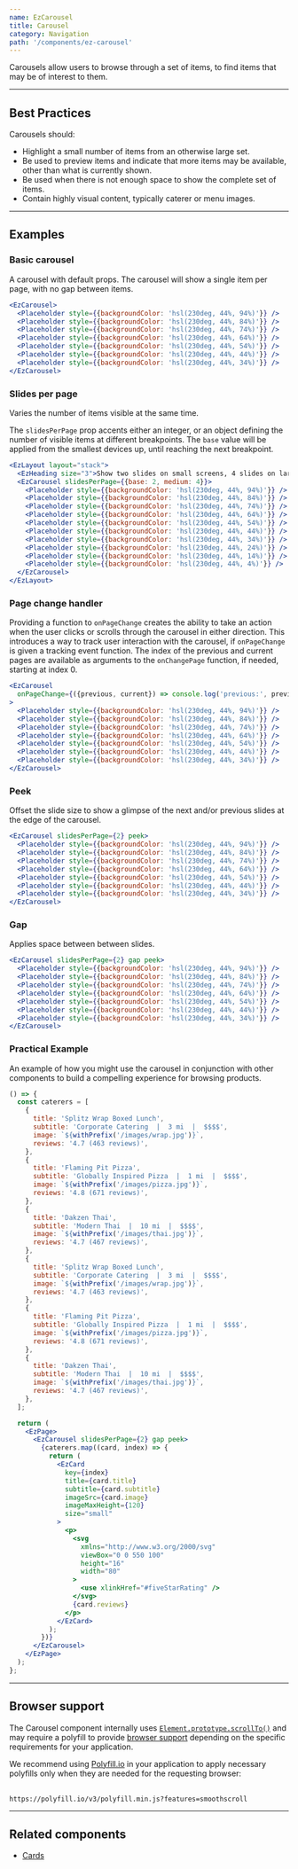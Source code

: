 ```yaml
---
name: EzCarousel
title: Carousel
category: Navigation
path: '/components/ez-carousel'
---
```


Carousels allow users to browse through a set of items, to find items that may be of interest to them.

---

## Best Practices

Carousels should:

- Highlight a small number of items from an otherwise large set.
- Be used to preview items and indicate that more items may be available, other than what is currently shown.
- Be used when there is not enough space to show the complete set of items.
- Contain highly visual content, typically caterer or menu images.

---

## Examples

### Basic carousel

A carousel with default props. The carousel will show a single item per page, with no gap between items.

```jsx
<EzCarousel>
  <Placeholder style={{backgroundColor: 'hsl(230deg, 44%, 94%)'}} />
  <Placeholder style={{backgroundColor: 'hsl(230deg, 44%, 84%)'}} />
  <Placeholder style={{backgroundColor: 'hsl(230deg, 44%, 74%)'}} />
  <Placeholder style={{backgroundColor: 'hsl(230deg, 44%, 64%)'}} />
  <Placeholder style={{backgroundColor: 'hsl(230deg, 44%, 54%)'}} />
  <Placeholder style={{backgroundColor: 'hsl(230deg, 44%, 44%)'}} />
  <Placeholder style={{backgroundColor: 'hsl(230deg, 44%, 34%)'}} />
</EzCarousel>
```

### Slides per page

Varies the number of items visible at the same time.

The `slidesPerPage` prop accents either an integer, or an object defining the number of visible items at different breakpoints. The `base` value will be applied from the smallest devices up, until reaching the next breakpoint.

```jsx
<EzLayout layout="stack">
  <EzHeading size="3">Show two slides on small screens, 4 slides on larger screens</EzHeading>
  <EzCarousel slidesPerPage={{base: 2, medium: 4}}>
    <Placeholder style={{backgroundColor: 'hsl(230deg, 44%, 94%)'}} />
    <Placeholder style={{backgroundColor: 'hsl(230deg, 44%, 84%)'}} />
    <Placeholder style={{backgroundColor: 'hsl(230deg, 44%, 74%)'}} />
    <Placeholder style={{backgroundColor: 'hsl(230deg, 44%, 64%)'}} />
    <Placeholder style={{backgroundColor: 'hsl(230deg, 44%, 54%)'}} />
    <Placeholder style={{backgroundColor: 'hsl(230deg, 44%, 44%)'}} />
    <Placeholder style={{backgroundColor: 'hsl(230deg, 44%, 34%)'}} />
    <Placeholder style={{backgroundColor: 'hsl(230deg, 44%, 24%)'}} />
    <Placeholder style={{backgroundColor: 'hsl(230deg, 44%, 14%)'}} />
    <Placeholder style={{backgroundColor: 'hsl(230deg, 44%, 4%)'}} />
  </EzCarousel>
</EzLayout>
```

### Page change handler

Providing a function to `onPageChange` creates the ability to take an action when the user clicks or scrolls through the carousel in either direction. This introduces a way to track user interaction with the carousel, if `onPageChange` is given a tracking event function. The index of the previous and current pages are available as arguments to the `onChangePage` function, if needed, starting at index 0.

```jsx
<EzCarousel
  onPageChange={({previous, current}) => console.log('previous:', previous, 'current:', current)}
>
  <Placeholder style={{backgroundColor: 'hsl(230deg, 44%, 94%)'}} />
  <Placeholder style={{backgroundColor: 'hsl(230deg, 44%, 84%)'}} />
  <Placeholder style={{backgroundColor: 'hsl(230deg, 44%, 74%)'}} />
  <Placeholder style={{backgroundColor: 'hsl(230deg, 44%, 64%)'}} />
  <Placeholder style={{backgroundColor: 'hsl(230deg, 44%, 54%)'}} />
  <Placeholder style={{backgroundColor: 'hsl(230deg, 44%, 44%)'}} />
  <Placeholder style={{backgroundColor: 'hsl(230deg, 44%, 34%)'}} />
</EzCarousel>
```

### Peek

Offset the slide size to show a glimpse of the next and/or previous slides at the edge of the carousel.

```jsx
<EzCarousel slidesPerPage={2} peek>
  <Placeholder style={{backgroundColor: 'hsl(230deg, 44%, 94%)'}} />
  <Placeholder style={{backgroundColor: 'hsl(230deg, 44%, 84%)'}} />
  <Placeholder style={{backgroundColor: 'hsl(230deg, 44%, 74%)'}} />
  <Placeholder style={{backgroundColor: 'hsl(230deg, 44%, 64%)'}} />
  <Placeholder style={{backgroundColor: 'hsl(230deg, 44%, 54%)'}} />
  <Placeholder style={{backgroundColor: 'hsl(230deg, 44%, 44%)'}} />
  <Placeholder style={{backgroundColor: 'hsl(230deg, 44%, 34%)'}} />
</EzCarousel>
```

### Gap

Applies space between between slides.

```jsx
<EzCarousel slidesPerPage={2} gap peek>
  <Placeholder style={{backgroundColor: 'hsl(230deg, 44%, 94%)'}} />
  <Placeholder style={{backgroundColor: 'hsl(230deg, 44%, 84%)'}} />
  <Placeholder style={{backgroundColor: 'hsl(230deg, 44%, 74%)'}} />
  <Placeholder style={{backgroundColor: 'hsl(230deg, 44%, 64%)'}} />
  <Placeholder style={{backgroundColor: 'hsl(230deg, 44%, 54%)'}} />
  <Placeholder style={{backgroundColor: 'hsl(230deg, 44%, 44%)'}} />
  <Placeholder style={{backgroundColor: 'hsl(230deg, 44%, 34%)'}} />
</EzCarousel>
```

### Practical Example

An example of how you might use the carousel in conjunction with other components to build a compelling experience for browsing products.

```jsx
() => {
  const caterers = [
    {
      title: 'Splitz Wrap Boxed Lunch',
      subtitle: 'Corporate Catering  |  3 mi  |  $$$$',
      image: `${withPrefix('/images/wrap.jpg')}`,
      reviews: '4.7 (463 reviews)',
    },
    {
      title: 'Flaming Pit Pizza',
      subtitle: 'Globally Inspired Pizza  |  1 mi  |  $$$$',
      image: `${withPrefix('/images/pizza.jpg')}`,
      reviews: '4.8 (671 reviews)',
    },
    {
      title: 'Dakzen Thai',
      subtitle: 'Modern Thai  |  10 mi  |  $$$$',
      image: `${withPrefix('/images/thai.jpg')}`,
      reviews: '4.7 (467 reviews)',
    },
    {
      title: 'Splitz Wrap Boxed Lunch',
      subtitle: 'Corporate Catering  |  3 mi  |  $$$$',
      image: `${withPrefix('/images/wrap.jpg')}`,
      reviews: '4.7 (463 reviews)',
    },
    {
      title: 'Flaming Pit Pizza',
      subtitle: 'Globally Inspired Pizza  |  1 mi  |  $$$$',
      image: `${withPrefix('/images/pizza.jpg')}`,
      reviews: '4.8 (671 reviews)',
    },
    {
      title: 'Dakzen Thai',
      subtitle: 'Modern Thai  |  10 mi  |  $$$$',
      image: `${withPrefix('/images/thai.jpg')}`,
      reviews: '4.7 (467 reviews)',
    },
  ];

  return (
    <EzPage>
      <EzCarousel slidesPerPage={2} gap peek>
        {caterers.map((card, index) => {
          return (
            <EzCard
              key={index}
              title={card.title}
              subtitle={card.subtitle}
              imageSrc={card.image}
              imageMaxHeight={120}
              size="small"
            >
              <p>
                <svg
                  xmlns="http://www.w3.org/2000/svg"
                  viewBox="0 0 550 100"
                  height="16"
                  width="80"
                >
                  <use xlinkHref="#fiveStarRating" />
                </svg>
                {card.reviews}
              </p>
            </EzCard>
          );
        })}
      </EzCarousel>
    </EzPage>
  );
};
```

---

## Browser support

The Carousel component internally uses [`Element.prototype.scrollTo()`](https://developer.mozilla.org/en-US/docs/Web/API/Element/scrollTo) and may require a polyfill to provide [browser support](https://developer.mozilla.org/en-US/docs/Web/API/Element/scrollTo#Browser_compatibility) depending on the specific requirements for your application.

We recommend using [Polyfill.io](https://polyfill.io/v3/) in your application to apply necessary polyfills only when they are needed for the requesting browser:

<br>`https://polyfill.io/v3/polyfill.min.js?features=smoothscroll`

---

## Related components

- [Cards](/components/ez-card)
